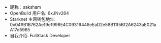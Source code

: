 - 昵称：saksham 
- OpenBuild 用户名: 6xJNv264
- Starknet 主网钱包地址: 0x049B1B762Ae19e1998E4C09316448eEaD2e58B11f5Bf2A6243aE021aA17d5985
- 自我介绍: FullStack Developer
